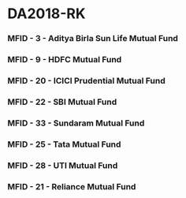 # DA2018-RK

### MFID - 3 - Aditya Birla Sun Life Mutual Fund
### MFID - 9 - HDFC Mutual Fund
### MFID - 20 - ICICI Prudential Mutual Fund
### MFID - 22 - SBI Mutual Fund
### MFID - 33 - Sundaram Mutual Fund
### MFID - 25 - Tata Mutual Fund
### MFID - 28 - UTI Mutual Fund
### MFID - 21 - Reliance Mutual Fund